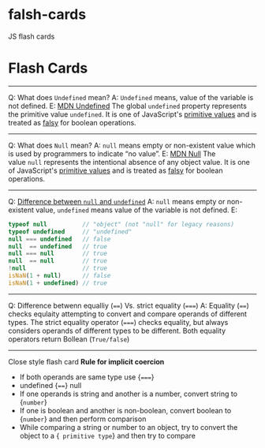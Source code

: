 # falsh-cards
JS flash cards

# Flash Cards
*** 
Q: What does `Undefined` mean?
A: `Undefined` means, value of the variable is not defined.
E: [MDN Undefined](https://developer.mozilla.org/en-US/docs/Web/JavaScript/Reference/Global_Objects/undefined) The global `undefined` property represents the primitive value `undefined`. It is one of JavaScript's [primitive values](https://developer.mozilla.org/en-US/docs/Glossary/Primitive) and is treated as [falsy](https://developer.mozilla.org/en-US/docs/Glossary/Falsy) for boolean operations.

***
Q: What does `Null` mean?
A: `null` means empty or non-existent value which is used by programmers to indicate “no value”.
E: [MDN Null](https://developer.mozilla.org/en-US/docs/Web/JavaScript/Reference/Global_Objects/null) The value `null` represents the intentional absence of any object value. It is one of JavaScript's [primitive values](https://developer.mozilla.org/en-US/docs/Glossary/Primitive) and is treated as [falsy](https://developer.mozilla.org/en-US/docs/Glossary/Falsy) for boolean operations.

***
Q: [Difference between `null` and `undefined`](https://developer.mozilla.org/en-US/docs/Web/JavaScript/Reference/Global_Objects/null#difference_between_null_and_undefined "Permalink to Difference between null and undefined")
A:  `null` means empty or non-existent value,  `undefined` means value of the variable is not defined.
E:
```javascript
typeof null          // "object" (not "null" for legacy reasons)
typeof undefined     // "undefined"
null === undefined   // false
null  == undefined   // true
null === null        // true
null  == null        // true
!null                // true
isNaN(1 + null)      // false
isNaN(1 + undefined) // true
```

***
Q: Difference betwenn equalliy (`==`) Vs. strict equality (`===`)
A: Equality (`==`) checks equlaity attempting to convert and compare operands of different types. The strict equality operator (`===`) checks equality, but always considers operands of different types to be different. Both equality operators return Bollean (`True/false`)

***
Close style flash card
**Rule for implicit coercion**
-   If both operands are same type use {`===`}
-   undefined {`==`} null
-   If one operands is string and another is a number, convert string to {`number`}
-   If one is boolean and another is non-boolean, convert boolean to {`number`} and then perform comparison
-   While comparing a string or number to an object, try to convert the object to a {` primitive type`} and then try to compare
